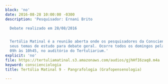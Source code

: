 ```yaml
---
block: 'no'
date: 2016-08-28 10:00:00 -0300
description: 'Pesquisador: Ernani Brito

  Debate realizado em 28/08/2016


  Tertúlia Matinal é a reunião aberta onde os pesquisadores da Conscienciologia apresentam
  seus temas de estudo para debate geral. Ocorre todos os domingos pela manhã, das
  09h às 10h45, no auditório do Tertuliarium.'
explicit: 'no'
file: https://tertuliamatinal.s3.amazonaws.com/audios/gjhHfI6zaq8.m4a
keyword: conscienciologia
title: Tertúlia Matinal 9 - Pangrafologia (Grafopensenologia)

---
```


